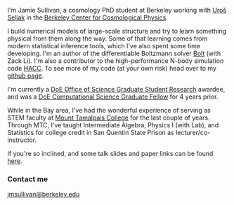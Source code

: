 I'm Jamie Sullivan, a cosmology PhD student at Berkeley working with [Uroš Seljak](https://physics.berkeley.edu/people/faculty/uros-seljak) in the [Berkeley Center for Cosmological Physics](http://bccp.berkeley.edu/people/). 

I build numerical models of large-scale structure and try to learn something physical from them along the way. Some of that learning comes from modern statistical inference tools, which I've also spent some time developing.
I'm an author of the differentiable Boltzmann solver [Bolt](https://github.com/xzackli/Bolt.jl) (with Zack Li). I'm also a contributor to the high-performance N-body simulation code [HACC](https://cpac.hep.anl.gov/projects/hacc/). To see more of my code (at your own risk) head over to my [github page](https://github.com/jmsull).

I'm currently a [DoE Office of Science Graduate Student Research](https://science.osti.gov/wdts/scgsr) awardee, and was a [DoE Computational Science Graduate Fellow](https://www.krellinst.org/csgf/) for 4 years prior.

While in the Bay area, I've had the wonderful experience of serving as STEM faculty at [Mount Tamalpais College](https://www.mttamcollege.edu/) for the last couple of years. Through MTC, I've taught Intermediate Algebra, Physics I (with Lab), and Statistics for college credit in San Quentin State Prison as lecturer/co-instructor. 

If you're so inclined, and some talk slides and paper links can be found [here](https://jmsull.github.io/publications_talks/). 


### Contact me

[jmsullivan@berkeley.edu](mailto:jmsullivan@berkeley.edu)
